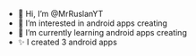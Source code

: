 - 👋 Hi, I’m @MrRuslanYT
- 👀 I’m interested in android apps creating
- 🌱 I’m currently learning android apps creating
- ✨ I created 3 android apps 
<!---
MrRuslanYT/MrRuslanYT is a ✨ special ✨ repository because its `README.md` (this file) appears on your GitHub profile.
You can click the Preview link to take a look at your changes.
--->
